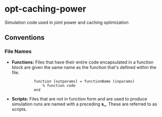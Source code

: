 # opt-caching-power
Simulation code used in joint power and caching optimization

## Conventions
### File Names
* **Functions:** Files that have their entire code encapsulated in a function block are given the same name as the function that's defined within the file.

                function [outparams] = functionName (inparams)
                    % function code
                end

* **Scripts:** Files that are not in function form and are used to produce simulation runs are named with a preceding **s_**.
               These are referred to as scripts.

